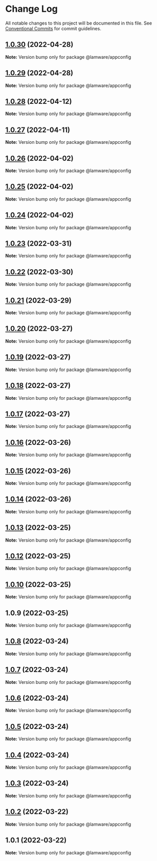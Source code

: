 # Change Log

All notable changes to this project will be documented in this file.
See [Conventional Commits](https://conventionalcommits.org) for commit guidelines.

## [1.0.30](https://github.com/evilkiwi/lamware/compare/@lamware/appconfig@1.0.29...@lamware/appconfig@1.0.30) (2022-04-28)

**Note:** Version bump only for package @lamware/appconfig





## [1.0.29](https://github.com/evilkiwi/lamware/compare/@lamware/appconfig@1.0.28...@lamware/appconfig@1.0.29) (2022-04-28)

**Note:** Version bump only for package @lamware/appconfig





## [1.0.28](https://github.com/evilkiwi/lamware/compare/@lamware/appconfig@1.0.27...@lamware/appconfig@1.0.28) (2022-04-12)

**Note:** Version bump only for package @lamware/appconfig





## [1.0.27](https://github.com/evilkiwi/lamware/compare/@lamware/appconfig@1.0.26...@lamware/appconfig@1.0.27) (2022-04-11)

**Note:** Version bump only for package @lamware/appconfig





## [1.0.26](https://github.com/evilkiwi/lamware/compare/@lamware/appconfig@1.0.25...@lamware/appconfig@1.0.26) (2022-04-02)

**Note:** Version bump only for package @lamware/appconfig





## [1.0.25](https://github.com/evilkiwi/lamware/compare/@lamware/appconfig@1.0.24...@lamware/appconfig@1.0.25) (2022-04-02)

**Note:** Version bump only for package @lamware/appconfig





## [1.0.24](https://github.com/evilkiwi/lamware/compare/@lamware/appconfig@1.0.23...@lamware/appconfig@1.0.24) (2022-04-02)

**Note:** Version bump only for package @lamware/appconfig





## [1.0.23](https://github.com/evilkiwi/lamware/compare/@lamware/appconfig@1.0.22...@lamware/appconfig@1.0.23) (2022-03-31)

**Note:** Version bump only for package @lamware/appconfig





## [1.0.22](https://github.com/evilkiwi/lamware/compare/@lamware/appconfig@1.0.21...@lamware/appconfig@1.0.22) (2022-03-30)

**Note:** Version bump only for package @lamware/appconfig





## [1.0.21](https://github.com/evilkiwi/lamware/compare/@lamware/appconfig@1.0.20...@lamware/appconfig@1.0.21) (2022-03-29)

**Note:** Version bump only for package @lamware/appconfig





## [1.0.20](https://github.com/evilkiwi/lamware/compare/@lamware/appconfig@1.0.19...@lamware/appconfig@1.0.20) (2022-03-27)

**Note:** Version bump only for package @lamware/appconfig





## [1.0.19](https://github.com/evilkiwi/lamware/compare/@lamware/appconfig@1.0.18...@lamware/appconfig@1.0.19) (2022-03-27)

**Note:** Version bump only for package @lamware/appconfig





## [1.0.18](https://github.com/evilkiwi/lamware/compare/@lamware/appconfig@1.0.17...@lamware/appconfig@1.0.18) (2022-03-27)

**Note:** Version bump only for package @lamware/appconfig





## [1.0.17](https://github.com/evilkiwi/lamware/compare/@lamware/appconfig@1.0.16...@lamware/appconfig@1.0.17) (2022-03-27)

**Note:** Version bump only for package @lamware/appconfig





## [1.0.16](https://github.com/evilkiwi/lamware/compare/@lamware/appconfig@1.0.15...@lamware/appconfig@1.0.16) (2022-03-26)

**Note:** Version bump only for package @lamware/appconfig





## [1.0.15](https://github.com/evilkiwi/lamware/compare/@lamware/appconfig@1.0.14...@lamware/appconfig@1.0.15) (2022-03-26)

**Note:** Version bump only for package @lamware/appconfig





## [1.0.14](https://github.com/evilkiwi/lamware/compare/@lamware/appconfig@1.0.13...@lamware/appconfig@1.0.14) (2022-03-26)

**Note:** Version bump only for package @lamware/appconfig





## [1.0.13](https://github.com/evilkiwi/lamware/compare/@lamware/appconfig@1.0.12...@lamware/appconfig@1.0.13) (2022-03-25)

**Note:** Version bump only for package @lamware/appconfig





## [1.0.12](https://github.com/evilkiwi/lamware/compare/@lamware/appconfig@1.0.10...@lamware/appconfig@1.0.12) (2022-03-25)

**Note:** Version bump only for package @lamware/appconfig





## [1.0.10](https://github.com/evilkiwi/lamware/compare/@lamware/appconfig@1.0.9...@lamware/appconfig@1.0.10) (2022-03-25)

**Note:** Version bump only for package @lamware/appconfig





## 1.0.9 (2022-03-25)

**Note:** Version bump only for package @lamware/appconfig





## [1.0.8](https://github.com/evilkiwi/lamware/compare/@lamware/appconfig@1.0.7...@lamware/appconfig@1.0.8) (2022-03-24)

**Note:** Version bump only for package @lamware/appconfig





## [1.0.7](https://github.com/evilkiwi/lamware/compare/@lamware/appconfig@1.0.6...@lamware/appconfig@1.0.7) (2022-03-24)

**Note:** Version bump only for package @lamware/appconfig





## [1.0.6](https://github.com/evilkiwi/lamware/compare/@lamware/appconfig@1.0.5...@lamware/appconfig@1.0.6) (2022-03-24)

**Note:** Version bump only for package @lamware/appconfig





## [1.0.5](https://github.com/evilkiwi/lamware/compare/@lamware/appconfig@1.0.4...@lamware/appconfig@1.0.5) (2022-03-24)

**Note:** Version bump only for package @lamware/appconfig





## [1.0.4](https://github.com/evilkiwi/lamware/compare/@lamware/appconfig@1.0.3...@lamware/appconfig@1.0.4) (2022-03-24)

**Note:** Version bump only for package @lamware/appconfig





## [1.0.3](https://github.com/evilkiwi/lamware/compare/@lamware/appconfig@1.0.2...@lamware/appconfig@1.0.3) (2022-03-24)

**Note:** Version bump only for package @lamware/appconfig





## [1.0.2](https://github.com/evilkiwi/lamware/compare/@lamware/appconfig@1.0.1...@lamware/appconfig@1.0.2) (2022-03-22)

**Note:** Version bump only for package @lamware/appconfig





## 1.0.1 (2022-03-22)

**Note:** Version bump only for package @lamware/appconfig
